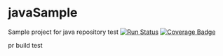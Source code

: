 # javaSample
Sample project for java repository
test
[![Run Status](https://apibeta.shippable.com/projects/5792fb0dc77dae78a8fd78d2/badge?branch=master)](https://beta.shippable.com/projects/5792fb0dc77dae78a8fd78d2) 
[![Coverage Badge](https://apibeta.shippable.com/projects/5792fb0dc77dae78a8fd78d2/coverageBadge?branch=master)](https://beta.shippable.com/projects/5792fb0dc77dae78a8fd78d2) 

pr build test
